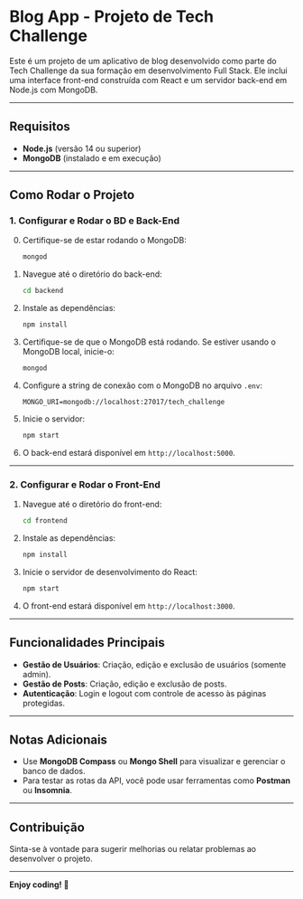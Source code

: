 # Blog App - Projeto de Tech Challenge

Este é um projeto de um aplicativo de blog desenvolvido como parte do Tech Challenge da sua formação em desenvolvimento Full Stack. Ele inclui uma interface front-end construída com React e um servidor back-end em Node.js com MongoDB.

---

## Requisitos

- **Node.js** (versão 14 ou superior)
- **MongoDB** (instalado e em execução)

---

## Como Rodar o Projeto

### 1. Configurar e Rodar o BD e Back-End

0. Certifique-se de estar rodando o MongoDB:
   ```bash
   mongod
   ```

1. Navegue até o diretório do back-end:
   ```bash
   cd backend
   ```
2. Instale as dependências:
   ```bash
   npm install
   ```
3. Certifique-se de que o MongoDB está rodando. Se estiver usando o MongoDB local, inicie-o:
   ```bash
   mongod
   ```
4. Configure a string de conexão com o MongoDB no arquivo `.env`:
   ```
   MONGO_URI=mongodb://localhost:27017/tech_challenge
   ```
5. Inicie o servidor:
   ```bash
   npm start
   ```
6. O back-end estará disponível em `http://localhost:5000`.

---

### 2. Configurar e Rodar o Front-End

1. Navegue até o diretório do front-end:
   ```bash
   cd frontend
   ```
2. Instale as dependências:
   ```bash
   npm install
   ```
3. Inicie o servidor de desenvolvimento do React:
   ```bash
   npm start
   ```
4. O front-end estará disponível em `http://localhost:3000`.

---

## Funcionalidades Principais

- **Gestão de Usuários**: Criação, edição e exclusão de usuários (somente admin).
- **Gestão de Posts**: Criação, edição e exclusão de posts.
- **Autenticação**: Login e logout com controle de acesso às páginas protegidas.

---

## Notas Adicionais

- Use **MongoDB Compass** ou **Mongo Shell** para visualizar e gerenciar o banco de dados.
- Para testar as rotas da API, você pode usar ferramentas como **Postman** ou **Insomnia**.

---

## Contribuição

Sinta-se à vontade para sugerir melhorias ou relatar problemas ao desenvolver o projeto.

---

**Enjoy coding! 🚀**
